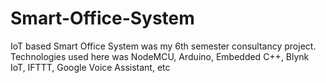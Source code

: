 # Smart-Office-System
IoT based Smart Office System was my 6th semester consultancy project. Technologies used here was NodeMCU, Arduino, Embedded C++, Blynk IoT, IFTTT, Google Voice Assistant, etc
